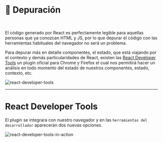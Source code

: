 <!-- section-title: 🔎 Depuración -->

# 🔎 Depuración

<br />

El código generado por React es perfectamente legible para aquellas personas que ya conozcan HTML y JS, por lo que depurar el código con las herramientas habituales del navegador no será un problema.

Para depurar más en detalle componentes, el estado, que está viajando por el contexto y demás particularidades de React, existen las [React Developer Tools](https://chrome.google.com/webstore/detail/react-developer-tools/fmkadmapgofadopljbjfkapdkoienihi) un plugin oficial para Chrome y Firefox el cual nos permitirá hacer un análisis en todo momento del estado de nuestros componentes, estado, contexto, etc.

![react-developer-tools](https://assets.digitalocean.com/articles/67372/chrome_success_message.png)

---

# React Developer Tools

El plugin se integrara con nuestro navegador y en las `herramientas del desarrollador` aparecerán dos nuevas opciones.

![react-developer-tools-in-action](https://lh3.googleusercontent.com/zjVdQyGuj_5EKaT3ubIQ3xdl9avwtDN3MTkbb7ay-nGhAIG9ASakr3fjwCm_fr7G4ipTDkylJktmr40ScjfYduEmoA=w640-h400-e365-rj-sc0x00ffffff)
